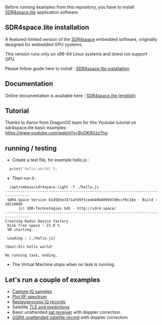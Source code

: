 
Before running examples from this repository, you have to install [SDR4space.lite](http://sdr4.space)  application software.

## SDR4space.lite installation

A featured-limited version of the [SDR4space](http://SDR4.space/) embedded software, originally designed for embedded GPU systems.  

This version runs only on x86-64 Linux systems and doest not support GPU.

Please follow guide here to install : [SDR4space.lite installation ](https://github.com/SDR4space/FreeVersion )

## Documentation 

Online documentation is available here : [SDR4space.lite (english)](http://sdr4.space/doc/) 

## Tutorial

Thanks to Aaron from DragonOS team for this Youtube tutorial on sdr4space.lite basic examples :  
https://www.youtube.com/watch?v=BxOK9Gzz7hg

## running / testing

* Create a test file, for example hello.js :  

``` javascript
  print('hello world!');
```
  
*  Then run it :  

``` text
  /opt/vmbase/sdr4space.light -f ./hello.js 
---------------------------------------------------------------------------------
 SDR4.Space Version b1d5b5e3571afd9f5cee649b609507d0ccf0c18e - Build : 20210605
      (c) SDR-Technologies SAS - http://sdr4.space/
---------------------------------------------------------------------------------
Creating Radio Device factory
 Disk free space : 21.0 % 
 VM starting...

 Loading : [./hello.js]

(boot:0)> hello world!

No running task, ending.

```

* The Virtual Machine stops when no task is running.

## Let's run a couple of  examples


- [Capture IQ samples](./RX/)
- [Plot RF spectrum](./RX/spectrum)
- [Replay/process IQ records](./RX/files/)
- Satellite [TLE and predictions](./sat/)
- Basic unattended [sat receiver](./sat/sat_receiver) with doppler correction.
- [GQRX unattended satellite record](./sat/GQRX) with doppler correction.
